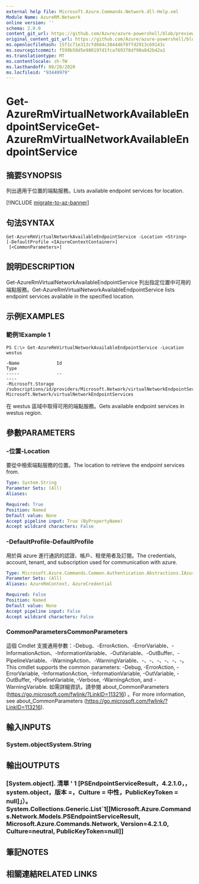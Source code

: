 ```yaml
---
external help file: Microsoft.Azure.Commands.Network.dll-Help.xml
Module Name: AzureRM.Network
online version: ''
schema: 2.0.0
content_git_url: https://github.com/Azure/azure-powershell/blob/preview/src/ResourceManager/Network/Commands.Network/help/Get-AzureRmVirtualNetworkAvailableEndpointService.md
original_content_git_url: https://github.com/Azure/azure-powershell/blob/preview/src/ResourceManager/Network/Commands.Network/help/Get-AzureRmVirtualNetworkAvailableEndpointService.md
ms.openlocfilehash: 15f1c71e313cfd684c384446f0ffd2913c69143c
ms.sourcegitcommit: f599b50d5e980197d1fca769378df90a842b42a1
ms.translationtype: MT
ms.contentlocale: zh-TW
ms.lasthandoff: 08/20/2020
ms.locfileid: "93449979"
---
```

# <span data-ttu-id="50590-101">Get-AzureRmVirtualNetworkAvailableEndpointService</span><span class="sxs-lookup"><span data-stu-id="50590-101">Get-AzureRmVirtualNetworkAvailableEndpointService</span></span>

## <span data-ttu-id="50590-102">摘要</span><span class="sxs-lookup"><span data-stu-id="50590-102">SYNOPSIS</span></span>
<span data-ttu-id="50590-103">列出適用于位置的端點服務。</span><span class="sxs-lookup"><span data-stu-id="50590-103">Lists available endpoint services for location.</span></span>

[!INCLUDE [migrate-to-az-banner](../../includes/migrate-to-az-banner.md)]

## <span data-ttu-id="50590-104">句法</span><span class="sxs-lookup"><span data-stu-id="50590-104">SYNTAX</span></span>

```
Get-AzureRmVirtualNetworkAvailableEndpointService -Location <String> [-DefaultProfile <IAzureContextContainer>]
 [<CommonParameters>]
```

## <span data-ttu-id="50590-105">說明</span><span class="sxs-lookup"><span data-stu-id="50590-105">DESCRIPTION</span></span>
<span data-ttu-id="50590-106">Get-AzureRmVirtualNetworkAvailableEndpointService 列出指定位置中可用的端點服務。</span><span class="sxs-lookup"><span data-stu-id="50590-106">Get-AzureRmVirtualNetworkAvailableEndpointService lists endpoint services available in the specified location.</span></span>

## <span data-ttu-id="50590-107">示例</span><span class="sxs-lookup"><span data-stu-id="50590-107">EXAMPLES</span></span>

### <span data-ttu-id="50590-108">範例1</span><span class="sxs-lookup"><span data-stu-id="50590-108">Example 1</span></span>
```
PS C:\> Get-AzureRmVirtualNetworkAvailableEndpointService -Location westus

-Name              Id                                                                                             Type
-----              --                                                                                             ----
-Microsoft.Storage /subscriptions/id/providers/Microsoft.Network/virtualNetworkEndpointServices/Microsoft.Storage Microsoft.Network/virtualNetworkEndpointServices
```

<span data-ttu-id="50590-109">在 westus 區域中取得可用的端點服務。</span><span class="sxs-lookup"><span data-stu-id="50590-109">Gets available endpoint services in westus region.</span></span>

## <span data-ttu-id="50590-110">參數</span><span class="sxs-lookup"><span data-stu-id="50590-110">PARAMETERS</span></span>

### <span data-ttu-id="50590-111">-位置</span><span class="sxs-lookup"><span data-stu-id="50590-111">-Location</span></span>
<span data-ttu-id="50590-112">要從中檢索端點服務的位置。</span><span class="sxs-lookup"><span data-stu-id="50590-112">The location to retrieve the endpoint services from.</span></span>

```yaml
Type: System.String
Parameter Sets: (All)
Aliases: 

Required: True
Position: Named
Default value: None
Accept pipeline input: True (ByPropertyName)
Accept wildcard characters: False
```

### <span data-ttu-id="50590-113">-DefaultProfile</span><span class="sxs-lookup"><span data-stu-id="50590-113">-DefaultProfile</span></span>
<span data-ttu-id="50590-114">用於與 azure 進行通訊的認證、帳戶、租使用者及訂閱。</span><span class="sxs-lookup"><span data-stu-id="50590-114">The credentials, account, tenant, and subscription used for communication with azure.</span></span>

```yaml
Type: Microsoft.Azure.Commands.Common.Authentication.Abstractions.IAzureContextContainer
Parameter Sets: (All)
Aliases: AzureRmContext, AzureCredential

Required: False
Position: Named
Default value: None
Accept pipeline input: False
Accept wildcard characters: False
```

### <span data-ttu-id="50590-115">CommonParameters</span><span class="sxs-lookup"><span data-stu-id="50590-115">CommonParameters</span></span>
<span data-ttu-id="50590-116">這個 Cmdlet 支援通用參數：-Debug、-ErrorAction、-ErrorVariable、-InformationAction、-InformationVariable、-OutVariable、-OutBuffer、-PipelineVariable、-WarningAction、-WarningVariable、-、-、-、-、-、-。</span><span class="sxs-lookup"><span data-stu-id="50590-116">This cmdlet supports the common parameters: -Debug, -ErrorAction, -ErrorVariable, -InformationAction, -InformationVariable, -OutVariable, -OutBuffer, -PipelineVariable, -Verbose, -WarningAction, and -WarningVariable.</span></span> <span data-ttu-id="50590-117">如需詳細資訊，請參閱 about_CommonParameters (https://go.microsoft.com/fwlink/?LinkID=113216) 。</span><span class="sxs-lookup"><span data-stu-id="50590-117">For more information, see about_CommonParameters (https://go.microsoft.com/fwlink/?LinkID=113216).</span></span>

## <span data-ttu-id="50590-118">輸入</span><span class="sxs-lookup"><span data-stu-id="50590-118">INPUTS</span></span>

### <span data-ttu-id="50590-119">System.object</span><span class="sxs-lookup"><span data-stu-id="50590-119">System.String</span></span>

## <span data-ttu-id="50590-120">輸出</span><span class="sxs-lookup"><span data-stu-id="50590-120">OUTPUTS</span></span>

### <span data-ttu-id="50590-121">[System.object]. 清單 ' 1 [PSEndpointServiceResult，4.2.1.0，，system.object，版本 =，Culture = 中性，PublicKeyToken = null]」）。</span><span class="sxs-lookup"><span data-stu-id="50590-121">System.Collections.Generic.List\`1[[Microsoft.Azure.Commands.Network.Models.PSEndpointServiceResult, Microsoft.Azure.Commands.Network, Version=4.2.1.0, Culture=neutral, PublicKeyToken=null]]</span></span>

## <span data-ttu-id="50590-122">筆記</span><span class="sxs-lookup"><span data-stu-id="50590-122">NOTES</span></span>

## <span data-ttu-id="50590-123">相關連結</span><span class="sxs-lookup"><span data-stu-id="50590-123">RELATED LINKS</span></span>


